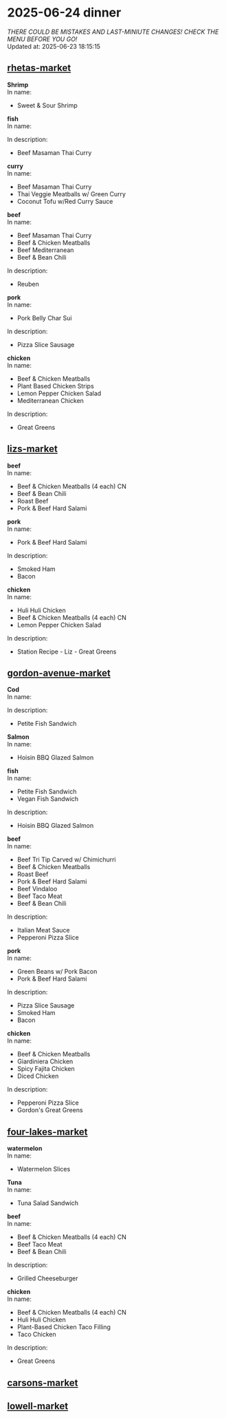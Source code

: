 # 2025-06-24 dinner  
*THERE COULD BE MISTAKES AND LAST-MINIUTE CHANGES! CHECK THE MENU BEFORE YOU GO!*  
Updated at: 2025-06-23 18:15:15  
## [rhetas-market](https://wisc-housingdining.nutrislice.com/menu/rhetas-market/dinner/2025-06-24)  
**Shrimp**  
In name:   
 - Sweet & Sour Shrimp  
  
**fish**  
In name:   
  
In description:   
 - Beef Masaman Thai Curry  
  
**curry**  
In name:   
 - Beef Masaman Thai Curry  
 - Thai Veggie Meatballs w/ Green Curry  
 - Coconut Tofu w/Red Curry Sauce  
  
**beef**  
In name:   
 - Beef Masaman Thai Curry  
 - Beef & Chicken Meatballs  
 - Beef Mediterranean  
 - Beef & Bean Chili  
  
In description:   
 - Reuben  
  
**pork**  
In name:   
 - Pork Belly Char Sui  
  
In description:   
 - Pizza Slice Sausage  
  
**chicken**  
In name:   
 - Beef & Chicken Meatballs  
 - Plant Based Chicken Strips  
 - Lemon Pepper Chicken Salad  
 - Mediterranean Chicken  
  
In description:   
 - Great Greens  
  
## [lizs-market](https://wisc-housingdining.nutrislice.com/menu/lizs-market/dinner/2025-06-24)  
**beef**  
In name:   
 - Beef & Chicken Meatballs (4 each) CN  
 - Beef & Bean Chili  
 - Roast Beef  
 - Pork & Beef Hard Salami  
  
**pork**  
In name:   
 - Pork & Beef Hard Salami  
  
In description:   
 - Smoked Ham  
 - Bacon  
  
**chicken**  
In name:   
 - Huli Huli Chicken  
 - Beef & Chicken Meatballs (4 each) CN  
 - Lemon Pepper Chicken Salad  
  
In description:   
 - Station Recipe - Liz - Great Greens  
  
## [gordon-avenue-market](https://wisc-housingdining.nutrislice.com/menu/gordon-avenue-market/dinner/2025-06-24)  
**Cod**  
In name:   
  
In description:   
 - Petite Fish Sandwich  
  
**Salmon**  
In name:   
 - Hoisin BBQ Glazed Salmon  
  
**fish**  
In name:   
 - Petite Fish Sandwich  
 - Vegan Fish Sandwich  
  
In description:   
 - Hoisin BBQ Glazed Salmon  
  
**beef**  
In name:   
 - Beef Tri Tip Carved w/ Chimichurri  
 - Beef & Chicken Meatballs  
 - Roast Beef  
 - Pork & Beef Hard Salami  
 - Beef Vindaloo  
 - Beef Taco Meat  
 - Beef & Bean Chili  
  
In description:   
 - Italian Meat Sauce  
 - Pepperoni Pizza Slice  
  
**pork**  
In name:   
 - Green Beans w/ Pork Bacon  
 - Pork & Beef Hard Salami  
  
In description:   
 - Pizza Slice Sausage  
 - Smoked Ham  
 - Bacon  
  
**chicken**  
In name:   
 - Beef & Chicken Meatballs  
 - Giardiniera Chicken  
 - Spicy Fajita Chicken  
 - Diced Chicken  
  
In description:   
 - Pepperoni Pizza Slice  
 - Gordon's Great Greens  
  
## [four-lakes-market](https://wisc-housingdining.nutrislice.com/menu/four-lakes-market/dinner/2025-06-24)  
**watermelon**  
In name:   
 - Watermelon Slices  
  
**Tuna**  
In name:   
 - Tuna Salad Sandwich  
  
**beef**  
In name:   
 - Beef & Chicken Meatballs (4 each) CN  
 - Beef Taco Meat  
 - Beef & Bean Chili  
  
In description:   
 - Grilled Cheeseburger  
  
**chicken**  
In name:   
 - Beef & Chicken Meatballs (4 each) CN  
 - Huli Huli Chicken  
 - Plant-Based Chicken Taco Filling  
 - Taco Chicken  
  
In description:   
 - Great Greens  
  
## [carsons-market](https://wisc-housingdining.nutrislice.com/menu/carsons-market/dinner/2025-06-24)  
## [lowell-market](https://wisc-housingdining.nutrislice.com/menu/lowell-market/dinner/2025-06-24)  
  
